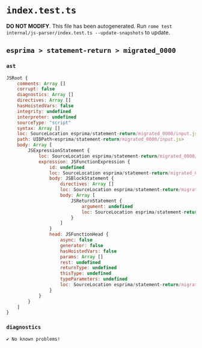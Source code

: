 # `index.test.ts`

**DO NOT MODIFY**. This file has been autogenerated. Run `rome test internal/js-parser/index.test.ts --update-snapshots` to update.

## `esprima > statement-return > migrated_0000`

### `ast`

```javascript
JSRoot {
	comments: Array []
	corrupt: false
	diagnostics: Array []
	directives: Array []
	hasHoistedVars: false
	integrity: undefined
	interpreter: undefined
	sourceType: "script"
	syntax: Array []
	loc: SourceLocation esprima/statement-return/migrated_0000/input.js 1:0-2:0
	path: UIDPath<esprima/statement-return/migrated_0000/input.js>
	body: Array [
		JSExpressionStatement {
			loc: SourceLocation esprima/statement-return/migrated_0000/input.js 1:0-1:22
			expression: JSFunctionExpression {
				id: undefined
				loc: SourceLocation esprima/statement-return/migrated_0000/input.js 1:1-1:21
				body: JSBlockStatement {
					directives: Array []
					loc: SourceLocation esprima/statement-return/migrated_0000/input.js 1:11-1:21
					body: Array [
						JSReturnStatement {
							argument: undefined
							loc: SourceLocation esprima/statement-return/migrated_0000/input.js 1:13-1:19
						}
					]
				}
				head: JSFunctionHead {
					async: false
					generator: false
					hasHoistedVars: false
					params: Array []
					rest: undefined
					returnType: undefined
					thisType: undefined
					typeParameters: undefined
					loc: SourceLocation esprima/statement-return/migrated_0000/input.js 1:9-1:11
				}
			}
		}
	]
}
```

### `diagnostics`

```
✔ No known problems!

```
